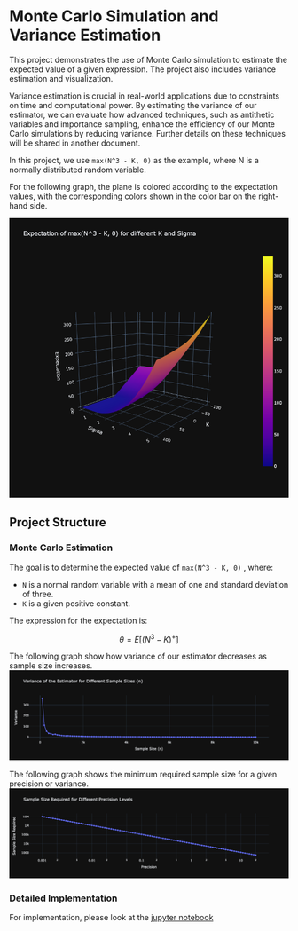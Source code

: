 
# Monte Carlo Simulation and Variance Estimation

This project demonstrates the use of Monte Carlo simulation to estimate the expected value of a given expression. The project also includes variance estimation and visualization.

Variance estimation is crucial in real-world applications due to constraints on time and computational power. By estimating the variance of our estimator, we can evaluate how advanced techniques, such as antithetic variables and importance sampling, enhance the efficiency of our Monte Carlo simulations by reducing variance. Further details on these techniques will be shared in another document.

In this project, we use `max(N^3 - K, 0)` as the example, where N is a normally distributed random variable.

For the following graph, the plane is colored according to the expectation values, with the corresponding colors shown in the color bar on the right-hand side.

![Expectation of max(N^3 - K, 0) for different K and Sigma](graph/expectation_different_K_and_sigma.png)

## Project Structure

### Monte Carlo Estimation
The goal is to determine the expected value of `max(N^3 - K, 0)` , where:
- `N` is a normal random variable with a mean of one and standard deviation of three.
- `K` is a given positive constant.

The expression for the expectation is:

$$
\theta = E[(N^3 - K)^+]
$$

The following graph show how variance of our estimator decreases as sample size increases.
![Expectation of max(N^3 - K, 0) for different K and Sigma](graph/variance_different_sample_sizes.png)

The following graph shows the minimum required sample size for a given precision or variance.
![Expectation of max(N^3 - K, 0) for different K and Sigma](graph/sample_size_given_precision_level.png)


### Detailed Implementation
For implementation, please look at the [jupyter notebook](code/Monte_Carlo_Simulation_and_Variance_Estimation.ipynb)
